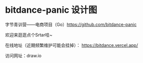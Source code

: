 # bitdance-panic 设计图
字节青训营——电商项目（Go）https://github.com/bitdance-panic

  欢迎来逛逛点个Srtar哇~

  在线地址（近期频繁维护可能会挂掉）： https://bitdance.vercel.app/

访问网址：draw.io
